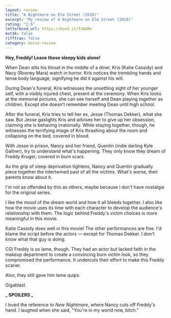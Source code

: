 ```yaml
---
layout: review
title: "A Nightmare on Elm Street (2010)"
excerpt: "My review of A Nightmare on Elm Street (2010)"
rating: "2.5"
letterboxd_url: https://boxd.it/53AANn
mst3k: false
rifftrax: false
category: movie-review
---
```


<b>Hey, Freddy! Leave those sleepy kids alone!</b>

When Dean slits his throat in the middle of a diner, Kris (Katie Cassidy) and Nacy (Rooney Mara) watch in horror. Kris notices the trembling hands and tense body language, signifying he did it against his will.

During Dean's funeral, Kris witnesses the unsettling sight of her younger self, with a visibly injured chest, present at the ceremony. When Kris looks at the memorial pictures, she can see herself and Dean playing together as children. Except she doesn't remember meeting Dean until high school.

After the funeral, Kris tries to tell her ex, Jesse (Thomas Dekker), what she saw. But Jesse gaslights Kris and advises her to give up her obsession, claiming she is behaving irrationally. While staying together, though, he witnesses the terrifying image of Kris thrashing about the room and collapsing on the bed, covered in blood.

With Jesse in prison, Nancy and her friend, Quentin (indie darling Kyle Gallner), try to understand what's happening. They only know they dream of Freddy Kruger, covered in burn scars.

As the grip of sleep deprivation tightens, Nancy and Quentin gradually piece together the intertwined past of all the victims. What's worse, their parents know about it.

I'm not as offended by this as others, maybe because I don't have nostalgia for the original series.

I like the mood of the dream world and how it all bleeds together. I also like how the movie uses its time with each character to develop the audience's relationship with them. The logic behind Freddy's victim choices is more meaningful in this movie.

Katie Cassidy does well in this movie! The other performances are fine. I'd blame the script before the actors — except for Thomas Dekker. I don't know what that guy is doing.

CGI Freddy is so lame, though. They had an actor but lacked faith in the makeup department to create a convincing burn victim look, so they compromised the performance. It undercuts their effort to make this Freddy scarier.

Also, they still gave him lame quips.

Gigablast.

<b>**_ SPOILERS _**</b>

I loved the reference to <i>New Nightmare</i>, where Nancy cuts off Freddy's hand. I laughed when she said, "You're in my world now, bitch."
